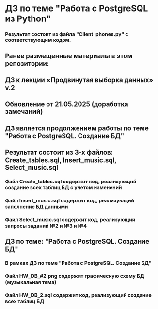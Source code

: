 # ДЗ по теме "Работа с PostgreSQL из Python"
### Результат состоит из файла "Client_phones.py" с соответствующим кодом.

## Ранее размещенные материалы в этом репозитории:

## ДЗ к лекции «Продвинутая выборка данных» v.2
## Обновление от 21.05.2025 (доработка замечаний)
## ДЗ является продолжением работы по теме "Работа с PostgreSQL. Создание БД"
## Результат состоит из 3-х файлов: Create_tables.sql, Insert_music.sql, Select_music.sql
### Файл Create_tables.sql содержит код, реализующий создание всех таблиц БД с учетом изменений
### Файл Insert_music.sql содержит код, реализующий заполнение БД данными
### Файл Select_music.sql содержит код, реализующий запросы заданий №2 и №3 и №4

## ДЗ по теме: "Работа с PostgreSQL. Создание БД"
### В рамках ДЗ по теме "Работа с PostgreSQL. Создание БД"
### Файл HW_DB_#2.png содержит графическую схему БД (музыкальная тема)
### Файл HW_DB_2.sql содержит код, реализующий создание всех таблиц БД